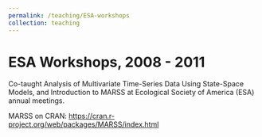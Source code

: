 ```yaml
---
permalink: /teaching/ESA-workshops
collection: teaching
---
```


ESA Workshops, 2008 - 2011
======
Co-taught Analysis of Multivariate Time-Series Data Using State-Space Models, and Introduction to MARSS at Ecological Society of America (ESA) annual meetings.

MARSS on CRAN: https://cran.r-project.org/web/packages/MARSS/index.html



